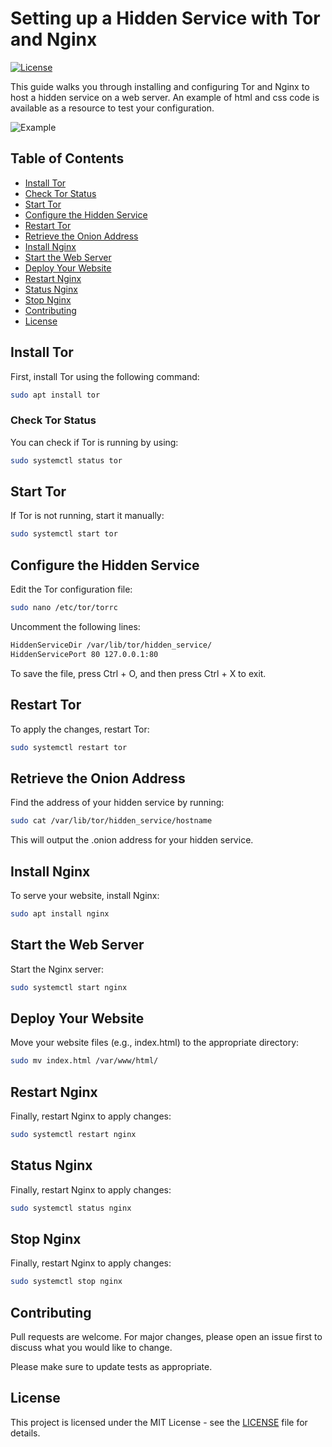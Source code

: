 # Setting up a Hidden Service with Tor and Nginx

[![License](https://img.shields.io/badge/license-MIT-blue.svg)](LICENSE)

This guide walks you through installing and configuring Tor and Nginx to host a hidden service on a web server. An example of html and css code is available as a resource to test your configuration.   

![Example](./documentation/Image1.png)

## Table of Contents

- [Install Tor](#Install-Tor)
- [Check Tor Status](#Check-Tor-Status)
- [Start Tor](#Start-Tor)
- [Configure the Hidden Service](#Configure-the-Hidden-Service)
- [Restart Tor](#Restart-Tor)
- [Retrieve the Onion Address](#Retrieve-the-Onion-Address)
- [Install Nginx](#Install-Nginx)
- [Start the Web Server](#Start-the-Web-Server)
- [Deploy Your Website](#Deploy-Your-Website)
- [Restart Nginx](#Restart-Nginx)
- [Status Nginx](#Status-Nginx)
- [Stop Nginx](#Stop-Nginx)
- [Contributing](#Contributing)
- [License](#License)  

## Install Tor    

First, install Tor using the following command:  

```bash
sudo apt install tor
``` 

### Check Tor Status

You can check if Tor is running by using:  

```bash
sudo systemctl status tor
```  

## Start Tor  

If Tor is not running, start it manually:  

```bash
sudo systemctl start tor
```  

## Configure the Hidden Service  

Edit the Tor configuration file:  

```bash
sudo nano /etc/tor/torrc
```  

Uncomment the following lines:  

```bash
HiddenServiceDir /var/lib/tor/hidden_service/
HiddenServicePort 80 127.0.0.1:80
```  

To save the file, press Ctrl + O, and then press Ctrl + X to exit.  

## Restart Tor  

To apply the changes, restart Tor:  

```bash
sudo systemctl restart tor
```  

## Retrieve the Onion Address  

Find the address of your hidden service by running:  

```bash
sudo cat /var/lib/tor/hidden_service/hostname
```  
This will output the .onion address for your hidden service.  

## Install Nginx  

To serve your website, install Nginx:  

```bash
sudo apt install nginx
```    

## Start the Web Server  

Start the Nginx server:  

```bash
sudo systemctl start nginx
```   

## Deploy Your Website  

Move your website files (e.g., index.html) to the appropriate directory:  

```bash
sudo mv index.html /var/www/html/
```   

## Restart Nginx  

Finally, restart Nginx to apply changes:  

```bash
sudo systemctl restart nginx
```   

## Status Nginx  

Finally, restart Nginx to apply changes:  

```bash
sudo systemctl status nginx
``` 

## Stop Nginx  

Finally, restart Nginx to apply changes:  

```bash
sudo systemctl stop nginx
``` 

## Contributing

Pull requests are welcome. For major changes, please open an issue first
to discuss what you would like to change.

Please make sure to update tests as appropriate.

## License  

This project is licensed under the MIT License - see the [LICENSE](./LICENSE) file for details.